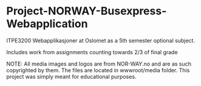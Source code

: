 # Project-NORWAY-Busexpress-Webapplication
ITPE3200 Webapplikasjoner at Oslomet as a 5th semester optional subject. 

Includes work from assignments counting towards 2/3 of final grade

NOTE: All media images and logos are from NOR-WAY.no and are as such copyrighted by them. The files are located in wwwroot/media folder. 
This project was simply meant for educational purposes.
